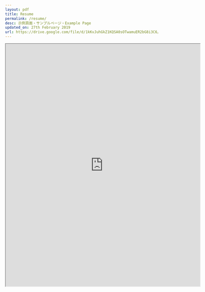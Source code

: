 ```yaml
---
layout: pdf
title: Resume
permalink: /resume/
desc: 示例頁面・サンプルページ・Example Page
updated_on: 27th February 2019
url: https://drive.google.com/file/d/1kKvJuhGkZ1KQSA0sOTwamuER2bG8i3C6/view?usp=sharing
---
```

<iframe src="https://drive.google.com/file/d/1kKvJuhGkZ1KQSA0sOTwamuER2bG8i3C6/preview" width="640" height="800em"></iframe>
